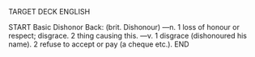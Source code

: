 TARGET DECK
ENGLISH

START
Basic
Dishonor
Back: (brit. Dishonour) —n. 1 loss of honour or respect; disgrace. 2 thing causing this. —v. 1 disgrace (dishonoured his name). 2 refuse to accept or pay (a cheque etc.).
END
